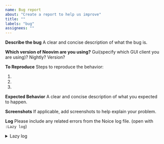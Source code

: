 ```yaml
---
name: Bug report
about: "Create a report to help us improve"
title: ""
labels: "bug"
assignees: ""
---
```


**Describe the bug**
A clear and concise description of what the bug is.

**Which version of Neovim are you using?**
Gui(specify which GUI client you are using)? Nightly? Version?

**To Reproduce**
Steps to reproduce the behavior:

1.
2.
3.

**Expected Behavior**
A clear and concise description of what you expected to happen.

**Screenshots**
If applicable, add screenshots to help explain your problem.

**Log**
Please include any related errors from the Noice log file. (open with `:Lazy log`)

<details>
<summary>Lazy log</summary>
<pre>
paste log here
</pre>
</details>
